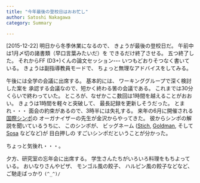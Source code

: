 ```yaml
---
title: "今年最後の登校日はおお忙し"
author: Satoshi Nakagawa
category: Summary

---
```


[2015-12-22]  明日から冬季休業になるので、
きょうが最後の登校日だ。
午前中は1月〆切の諸書類（早口言葉みたいだ）を
できるだけ終了させる。
五つ終了した。
それからFF (D3+)くんの論文セッション---
いつもどおりそつなく書いている。
きょうは副指導教員モードで、
ちょっと無理なアドバイスをしてみる。

 午後には全学の会議に出席する。
基本的には、
ワーキンググループで深く検討した案を
承認する会議なので、短かく終わる筈の会議である。
これまでは30分くらいで終わっていた。
ところが、なぜかここ数回は1時間を越えることがおおい。
きょうは1時間を軽々と突破して、
最長記録を更新しそうだった。
とまれ・・・
面会の約束があるので、3時半には失礼する。
来年の6月に開催される
[国際シンポ](http://philevents.org/event/show/17920)の
オーガナイザーの先生が金沢からやってきた。
彼からシンポの解説を聞いているうちに、
このシンポが、
ビッグネーム
([Stich](https://ja.wikipedia.org/wiki/%E3%82%B9%E3%83%86%E3%82%A3%E3%83%BC%E3%83%B4%E3%83%B3%E3%83%BB%E3%82%B9%E3%83%86%E3%82%A3%E3%83%83%E3%83%81),
[Goldman](https://ja.wikipedia.org/wiki/%E3%82%A2%E3%83%AB%E3%83%B4%E3%82%A3%E3%83%B3%E3%83%BB%E3%82%B4%E3%83%BC%E3%83%AB%E3%83%89%E3%83%9E%E3%83%B3),
そして
[Sosa](https://en.wikipedia.org/wiki/Ernest_Sosa) などなど)が
目白押しの
すごいシンポだということが分かった。

 ちょっと気後れ・・・。

 夕方、研究室の忘年会に出席する。
学生さんたちがいろいろ料理をもちよっている。
おいなりさんやピザ、
モンゴル風の餃子、
ハルピン風の餃子などなど、
ご馳走ばっかり `(^_^)/`

